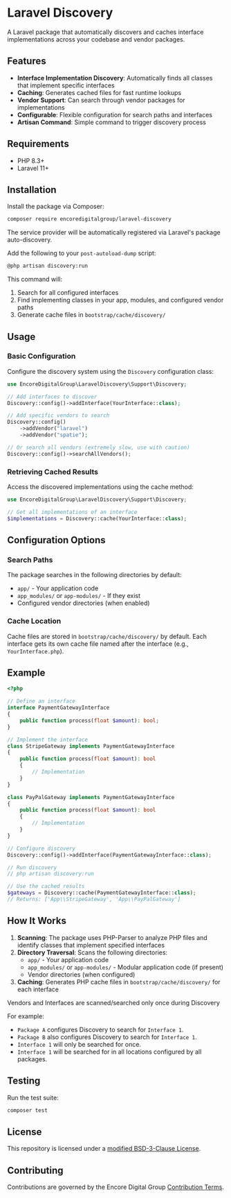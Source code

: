 # Laravel Discovery

A Laravel package that automatically discovers and caches interface implementations across your codebase and vendor packages.

## Features

- **Interface Implementation Discovery**: Automatically finds all classes that implement specific interfaces
- **Caching**: Generates cached files for fast runtime lookups
- **Vendor Support**: Can search through vendor packages for implementations
- **Configurable**: Flexible configuration for search paths and interfaces
- **Artisan Command**: Simple command to trigger discovery process

## Requirements

- PHP 8.3+
- Laravel 11+

## Installation

Install the package via Composer:

```bash
composer require encoredigitalgroup/laravel-discovery
```

The service provider will be automatically registered via Laravel's package auto-discovery.

Add the following to your `post-autoload-dump` script:

```bash
@php artisan discovery:run
```

This command will:

1. Search for all configured interfaces
2. Find implementing classes in your app, modules, and configured vendor paths
3. Generate cache files in `bootstrap/cache/discovery/`

## Usage

### Basic Configuration

Configure the discovery system using the `Discovery` configuration class:

```php
use EncoreDigitalGroup\LaravelDiscovery\Support\Discovery;

// Add interfaces to discover
Discovery::config()->addInterface(YourInterface::class);

// Add specific vendors to search
Discovery::config()
    ->addVendor("laravel")
    ->addVendor("spatie");

// Or search all vendors (extremely slow, use with caution)
Discovery::config()->searchAllVendors();
```

### Retrieving Cached Results

Access the discovered implementations using the cache method:

```php
use EncoreDigitalGroup\LaravelDiscovery\Support\Discovery;

// Get all implementations of an interface
$implementations = Discovery::cache(YourInterface::class);
```

## Configuration Options

### Search Paths

The package searches in the following directories by default:

- `app/` - Your application code
- `app_modules/` or `app-modules/` - If they exist
- Configured vendor directories (when enabled)

### Cache Location

Cache files are stored in `bootstrap/cache/discovery/` by default. Each interface gets its own cache file named after the interface (e.g., `YourInterface.php`).

## Example

```php
<?php

// Define an interface
interface PaymentGatewayInterface
{
    public function process(float $amount): bool;
}

// Implement the interface
class StripeGateway implements PaymentGatewayInterface
{
    public function process(float $amount): bool
    {
        // Implementation
    }
}

class PayPalGateway implements PaymentGatewayInterface
{
    public function process(float $amount): bool
    {
        // Implementation
    }
}

// Configure discovery
Discovery::config()->addInterface(PaymentGatewayInterface::class);

// Run discovery
// php artisan discovery:run

// Use the cached results
$gateways = Discovery::cache(PaymentGatewayInterface::class);
// Returns: ['App\\StripeGateway', 'App\\PayPalGateway']
```

## How It Works

1. **Scanning**: The package uses PHP-Parser to analyze PHP files and identify classes that implement specified interfaces
2. **Directory Traversal**: Scans the following directories:
    - `app/` - Your application code
    - `app_modules/` or `app-modules/` - Modular application code (if present)
    - Vendor directories (when configured)
3. **Caching**: Generates PHP cache files in `bootstrap/cache/discovery/` for each interface

Vendors and Interfaces are scanned/searched only once during Discovery

For example:

- `Package A` configures Discovery to search for `Interface 1`.
- `Package B` also configures Discovery to search for `Interface 1`.
- `Interface 1` will only be searched for once.
- `Interface 1` will be searched for in all locations configured by all packages.

## Testing

Run the test suite:

```bash
composer test
```

## License

This repository is licensed under a [modified BSD-3-Clause License](https://docs.encoredigitalgroup.com/LicenseTerms).

## Contributing

Contributions are governed by the Encore Digital Group [Contribution Terms](https://docs.encoredigitalgroup.com/Contributing/Terms).